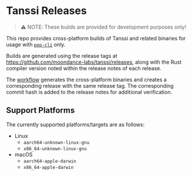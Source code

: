 # Tanssi Releases
> ⚠️ NOTE: These builds are provided for development purposes only!

This repo provides cross-platform builds of Tanssi and related binaries for usage with [`pop-cli`](https://github.com/r0gue-io/pop-cli) only.

Builds are generated using the release tags at https://github.com/moondance-labs/tanssi/releases, along with the Rust compiler version noted within the release notes of each release.

The [workflow](./.github/workflows/release.yml) generates the cross-platform binaries and creates a corresponding release with the same release tag. The corresponding commit hash is added to the release notes for additional verification.

## Support Platforms
The currently supported platforms/targets are as follows:
- Linux
  - `aarch64-unknown-linux-gnu`
  - `x86_64-unknown-linux-gnu`
- macOS
  - `aarch64-apple-darwin`
  - `x86_64-apple-darwin`
